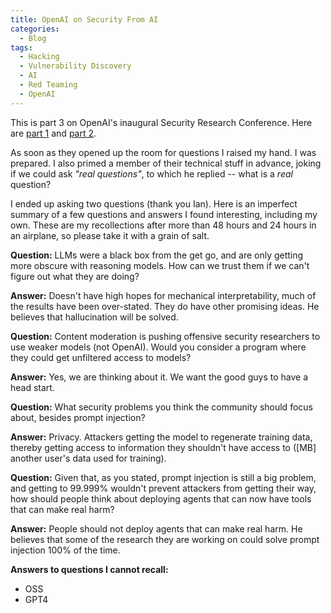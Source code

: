 ```yaml
---
title: OpenAI on Security From AI
categories:
  - Blog
tags:
  - Hacking
  - Vulnerability Discovery
  - AI
  - Red Teaming
  - OpenAI
---
```


This is part 3 on OpenAI's inaugural Security Research Conference. Here are [part 1](https://mbgsec.com/posts/2025-05-04-oai-security-conf-vibe.md) and [part 2](https://mbgsec.com/posts/2025-05-08-oai-security-conf-automated-vuln-discovery.md).

As soon as they opened up the room for questions I raised my hand.
I was prepared.
I also primed a member of their technical stuff in advance, joking if we could ask *"real questions"*, to which he replied -- what is a *real* question? 

I ended up asking two questions (thank you Ian).
Here is an imperfect summary of a few questions and answers I found interesting, including my own.
These are my recollections after more than 48 hours and 24 hours in an airplane, so please take it with a grain of salt.

**Question:** LLMs were a black box from the get go, and are only getting more obscure with reasoning models. How can we trust them if we can't figure out what they are doing?

**Answer:** Doesn't have high hopes for mechanical interpretability, much of the results have been over-stated. They do have other promising ideas. He believes that hallucination will be solved.

**Question:** Content moderation is pushing offensive security researchers to use weaker models (not OpenAI). Would you consider a program where they could get unfiltered access to models?

**Answer:** Yes, we are thinking about it. We want the good guys to have a head start.

**Question:** What security problems you think the community should focus about, besides prompt injection?

**Answer:** Privacy. Attackers getting the model to regenerate training data, thereby getting access to information they shouldn't have access to ([MB] another user's data used for training).

**Question:** Given that, as you stated, prompt injection is still a big problem, and getting to 99.999% wouldn't prevent attackers from getting their way, how should people think about deploying agents that can now have tools that can make real harm?

**Answer:** People should not deploy agents that can make real harm. He believes that some of the research they are working on could solve prompt injection 100% of the time.

**Answers to questions I cannot recall:** 

- OSS
- GPT4
